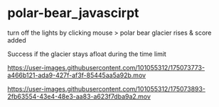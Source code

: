 # polar-bear_javascirpt


turn off the lights by clicking mouse > polar bear glacier rises & score added 

Success if the glacier stays afloat during the time limit


https://user-images.githubusercontent.com/101055312/175073773-a466b121-ada9-427f-af3f-85445aa5a92b.mov



https://user-images.githubusercontent.com/101055312/175073893-2fb63554-43e4-48e3-aa83-a623f7dba9a2.mov

